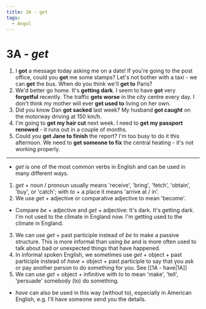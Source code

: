 ```yaml
---
title: 3A - get
tags:
  - Angol
---
```


# 3A - _get_

1. I **got** a message today asking me on a date!
   If you're going to the post office, could you **get** me some stamps?
   Let's not bother with a taxi - we can **get** the bus.
   When do you think we'll **get to** Paris?
2. We'd better go home. It's **getting dark**.
   I seem to have **got** very **forgetful** recently.
   The traffic **gets worse** in the city centre every day.
   I don't think my mother will ever **get used to** living on her own.
3. Did you know Dan **got sacked** last week?
   My husband **got caught** on the motorway driving at 150 km/h.
4. I'm going to **get my hair cut** next week.
   I need to **get my passport renewed** - it runs out in a couple of months.
5. Could you **get Jane to finish** the report? I'm too busy to do it this afternoon.
   We need to **get someone to fix** the central heating - it's not working properly.

---

- _get_ is one of the most common verbs in English and can be used in many different ways.
1. _get_ + noun / pronoun usually means 'receive', 'bring', 'fetch', 'obtain', 'buy', or 'catch'; with _to_ + a place it means 'arrive at / in'.
2. We use _get_ + adjective or comparative adjective to mean 'become'.
- Compare _be_ + adjective and _get_ + adjective:
  It's dark. It's getting dark.
  I'm not used to the climate in England now. I'm getting used to the climate in England.
3. We can use _get_ + past participle instead of _be_ to make a passive structure. This is more informal than using _be_ and is more often used to talk about bad or unexpected things that have happened.
4. In informal spoken English, we sometimes use _get_ + object + past participle instead of _have_ + object + past participle to say that you ask or pay another person to do something for you.
   See [[1A - have|1A]]
5. We can use _get_ + object + infinitive with _to_ to mean 'make', 'tell', 'persuade' somebody (to) do something.
- _have_ can also be used in this way (without to), especially in American English, e.g. I'll have someone send you the details.